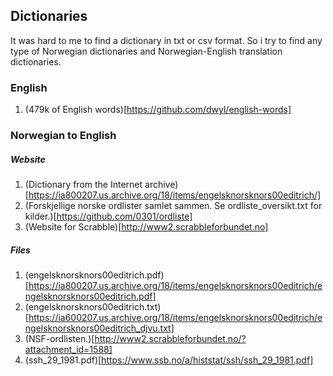 ## Dictionaries

It was hard to me to find a dictionary in txt or csv format. So i try to find any type of Norwegian dictionaries and Norwegian-English translation dictionaries.

### English

1. (479k of English words)[https://github.com/dwyl/english-words]

### Norwegian to English

##### Website

1. (Dictionary from the Internet archive)[https://ia800207.us.archive.org/18/items/engelsknorsknors00editrich/]
2. (Forskjellige norske ordlister samlet sammen. Se ordliste_oversikt.txt for kilder.)[https://github.com/0301/ordliste]
3. (Website for Scrabble)[http://www2.scrabbleforbundet.no]

##### Files

1. (engelsknorsknors00editrich.pdf)[https://ia800207.us.archive.org/18/items/engelsknorsknors00editrich/engelsknorsknors00editrich.pdf]
2. (engelsknorsknors00editrich.txt)[https://ia600207.us.archive.org/18/items/engelsknorsknors00editrich/engelsknorsknors00editrich_djvu.txt]
3. (NSF-ordlisten.)[http://www2.scrabbleforbundet.no/?attachment_id=1588]
4. (ssh_29_1981.pdf)[https://www.ssb.no/a/histstat/ssh/ssh_29_1981.pdf]
